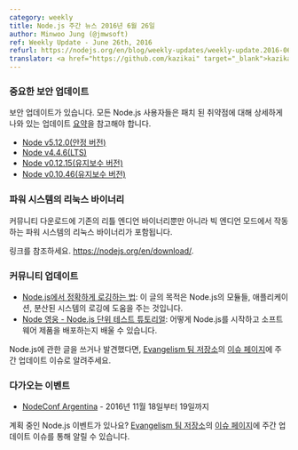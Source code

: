 ```yaml
---
category: weekly
title: Node.js 주간 뉴스 2016년 6월 26일
author: Minwoo Jung (@jmwsoft)
ref: Weekly Update - June 26th, 2016
refurl: https://nodejs.org/en/blog/weekly-updates/weekly-update.2016-06-26/
translator: <a href="https://github.com/kazikai" target="_blank">kazikai</a>
---
```


<!--
### Important security releases

These are security releases. All Node.js users should consult the security release summary at https://nodejs.org/en/blog/vulnerability/june-2016-security-releases for details on patched vulnerabilities.

* [Node v5.12.0 (Stable)](https://nodejs.org/en/blog/release/v5.12.0/)
* [Node v4.4.6 (LTS)](https://nodejs.org/en/blog/release/v4.4.6/)
* [Node v0.12.15 (Maintenance)](https://nodejs.org/en/blog/release/v0.12.15/)
* [Node v0.10.46 (Maintenance)](https://nodejs.org/en/blog/release/v0.10.46/)
-->

### 중요한 보안 업데이트

보안 업데이트가 있습니다. 모든 Node.js 사용자들은 패치 된 취약점에 대해 상세하게 나와 있는 업데이트 [요약](http://nodejs.github.io/nodejs-ko/articles/2016/06/16/june-2016-security-release/)을 참고해야 합니다.

* [Node v5.12.0(안정 버전)](http://nodejs.github.io/nodejs-ko/articles/2016/06/23/release-v5.12.0/)
* [Node v4.4.6(LTS)](http://nodejs.github.io/nodejs-ko/articles/2016/06/23/release-v4.4.6/)
* [Node v0.12.15(유지보수 버전)](http://nodejs.github.io/nodejs-ko/articles/2016/06/23/release-v0.12.15/)
* [Node v0.10.46(유지보수 버전)](http://nodejs.github.io/nodejs-ko/articles/2016/06/23/release-v0.10.46/)

<!---
### Binaries for Linux on Power Systems

Community downloads now include binaries for Linux on Power Systems with big endian in addition to the existing little endian binaries.

See https://nodejs.org/en/download/.
-->

### 파워 시스템의 리눅스 바이너리

커뮤니티 다운로드에 기존의 리틀 엔디언 바이너리뿐만 아니라 빅 엔디언 모드에서 작동하는 파워 시스템의 리눅스 바이너리가 포함됩니다.

링크를 참조하세요. <https://nodejs.org/en/download/>.

<!--
### Community Updates

* [How to Get Node.js Logging Right](https://blog.risingstack.com/node-js-logging-tutorial/): The aim of this article is to provide help with logging in Node.js modules, applications and distributed systems
* [Node Hero - Node.js Unit Testing Tutorial](https://blog.risingstack.com/node-hero-node-js-unit-testing-tutorial/): you can learn how to get started with Node.js and deliver software products using it.
If you have spotted or written something about Node.js, do come over to our [Evangelism team repo](https://github.com/nodejs/evangelism) and suggest it on the [Issues page](https://github.com/nodejs/evangelism/issues), specifically the Weekly Updates issue.
-->

### 커뮤니티 업데이트

* [Node.js에서 정확하게 로깅하는 법](https://blog.risingstack.com/node-js-logging-tutorial/): 이 글의 목적은 Node.js의 모듈들, 애플리케이션, 분산된 시스템의 로깅에 도움을 주는 것입니다.
* [Node 영웅 - Node.js 단위 테스트 튜토리얼](https://blog.risingstack.com/node-hero-node-js-unit-testing-tutorial/): 어떻게 Node.js를 시작하고 소프트웨어 제품을 배포하는지 배울 수 있습니다.

Node.js에 관한 글을 쓰거나 발견했다면, [Evangelism 팀 저장소](https://github.com/nodejs/evangelism)의 [이슈 페이지](https://github.com/nodejs/evangelism/issues)에 주간 업데이트 이슈로 알려주세요.

<!--
### Upcoming Events

* [NodeConf Argentina](https://2016.nodeconf.com.ar): 18 - 19 November, 2016

Have an event about Node.js coming up? You can put your events here through the [Evangelism team repo](https://github.com/nodejs/evangelism) and announce it in the [Issues page](https://github.com/nodejs/evangelism/issues), specifically the Weekly Updates issue.
-->

### 다가오는 이벤트

* [NodeConf Argentina](https://2016.nodeconf.com.ar) - 2016년 11월 18일부터 19일까지

계획 중인 Node.js 이벤트가 있나요? [Evangelism 팀 저장소](https://github.com/nodejs/evangelism)의 [이슈 페이지](https://github.com/nodejs/evangelism/issues)에 주간 업데이트 이슈를 통해 알릴 수 있습니다.
